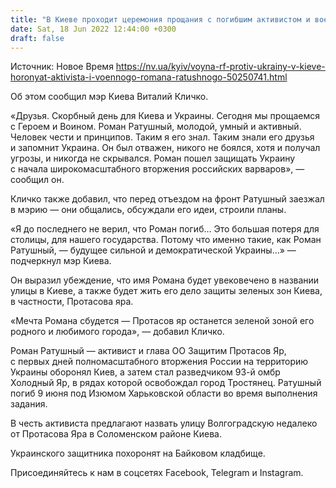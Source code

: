 ```yaml
---
title: "В Киеве проходит церемония прощания с погибшим активистом и военным Романом Ратушным"
date: Sat, 18 Jun 2022 12:44:00 +0300
draft: false
---
```

Источник: Новое Время https://nv.ua/kyiv/voyna-rf-protiv-ukrainy-v-kieve-horonyat-aktivista-i-voennogo-romana-ratushnogo-50250741.html


Об этом сообщил мэр Киева Виталий Кличко.

«Друзья. Скорбный день для Киева и Украины. Сегодня мы прощаемся с Героем и Воином. Роман Ратушный, молодой, умный и активный. Человек чести и принципов. Таким я его знал. Таким знали его друзья и запомнит Украина. Он был отважен, никого не боялся, хотя и получал угрозы, и никогда не скрывался. Роман пошел защищать Украину с начала широкомасштабного вторжения российских варваров», — сообщил он.

Кличко также добавил, что перед отъездом на фронт Ратушный заезжал в мэрию — они общались, обсуждали его идеи, строили планы.

«Я до последнего не верил, что Роман погиб… Это большая потеря для столицы, для нашего государства. Потому что именно такие, как Роман Ратушный, — будущее сильной и демократической Украины…» — подчеркнул мэр Киева.

 Он выразил убеждение, что имя Романа будет увековечено в названии улицы в Киеве, а также будет жить его дело защиты зеленых зон Киева, в частности, Протасова яра.

«Мечта Романа сбудется — Протасов яр останется зеленой зоной его родного и любимого города», — добавил Кличко.

Роман Ратушный — активист и глава ОО Защитим Протасов Яр, с первых дней полномасштабного вторжения России на территорию Украины оборонял Киев, а затем стал разведчиком 93-й омбр Холодный Яр, в рядах которой освобождал город Тростянец. Ратушный погиб 9 июня под Изюмом Харьковской области во время выполнения задания.

В честь активиста предлагают назвать улицу Волгоградскую недалеко от Протасова Яра в Соломенском районе Киева.

Украинского защитника похоронят на Байковом кладбище.

Присоединяйтесь к нам в соцсетях Facebook, Telegram и Instagram.
